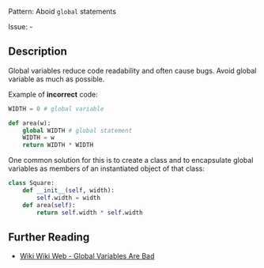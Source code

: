 Pattern: Aboid `global` statements

Issue: -

## Description

Global variables reduce code readability and often cause bugs. Avoid global variable as much as possible. 


Example of **incorrect** code:
```python
WIDTH = 0 # global variable

def area(w):
    global WIDTH # global statement
    WIDTH = w
    return WIDTH * WIDTH
```

One common solution for this is to create a class and to encapsulate global variables as members of an instantiated object of that class:


```python
class Square:
    def __init__(self, width):
        self.width = width
    def area(self):
        return self.width * self.width
```

## Further Reading

* [Wiki Wiki Web - Global Variables Are Bad](http://wiki.c2.com/?GlobalVariablesAreBad)

